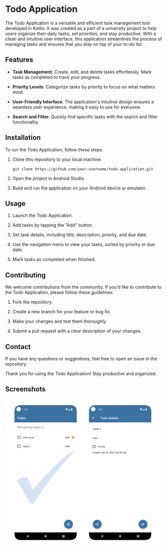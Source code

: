 # Todo Application

The Todo Application is a versatile and efficient task management tool developed in Kotlin. It was created as a part of a university project to help users organize their daily tasks, set priorities, and stay productive. With a clean and intuitive user interface, this application streamlines the process of managing tasks and ensures that you stay on top of your to-do list.

## Features

- **Task Management**: Create, edit, and delete tasks effortlessly. Mark tasks as completed to track your progress.

- **Priority Levels**: Categorize tasks by priority to focus on what matters most.

- **User-Friendly Interface**: The application's intuitive design ensures a seamless user experience, making it easy to use for everyone.

- **Search and Filter**: Quickly find specific tasks with the search and filter functionality.

## Installation

To run the Todo Application, follow these steps:

1. Clone this repository to your local machine.

   ```shell
   git clone https://github.com/your-username/todo-application.git
   ```

2. Open the project in Android Studio.

3. Build and run the application on your Android device or emulator.

## Usage

1. Launch the Todo Application.

2. Add tasks by tapping the "Add" button.

3. Set task details, including title, description, priority, and due date.

4. Use the navigation menu to view your tasks, sorted by priority or due date.

5. Mark tasks as completed when finished.

## Contributing

We welcome contributions from the community. If you'd like to contribute to the Todo Application, please follow these guidelines:

1. Fork the repository.

2. Create a new branch for your feature or bug fix.

3. Make your changes and test them thoroughly.

4. Submit a pull request with a clear description of your changes.

## Contact

If you have any questions or suggestions, feel free to open an issue in the repository.

Thank you for using the Todo Application! Stay productive and organized.

## Screenshots

![Image](https://github.com/mduda-github/TodoApp/blob/main/assets/TodoApp1.png)
